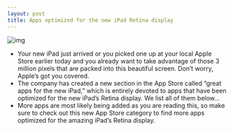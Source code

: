 ```yaml
---
layout: post
title: Apps optimized for the new iPad Retina display
---
```

![img](http://media.idownloadblog.com/wp-content/uploads/2012/03/new-ipad-performance.jpg)
* Your new iPad just arrived or you picked one up at your local Apple Store earlier today and you already want to take advantage of those 3 million pixels that are packed into this beautiful screen. Don’t worry, Apple’s got you covered.
* The company has created a new section in the App Store called “great apps for the new iPad,” which is entirely devoted to apps that have been optimized for the new iPad’s Retina display. We list all of them below…
* More apps are most likely being added as you are reading this, so make sure to check out this new App Store category to find more apps optimized for the amazing iPad’s Retina display.

